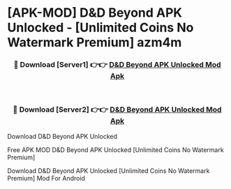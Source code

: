 # [APK-MOD] D&D Beyond APK Unlocked - [Unlimited Coins No Watermark Premium] azm4m



<div align="center">
<h3>🔴 Download [Server1] 👉👉 <a href="https://momento.my/?title=D&D_Beyond_APK_Unlocked">D&D Beyond APK Unlocked Mod Apk</a></h3><br>

<h3>🔴 Download [Server2] 👉👉 <a href="https://momento.my/?title=D&D_Beyond_APK_Unlocked">D&D Beyond APK Unlocked Mod Apk</a></h3>
</div>



Download D&D Beyond APK Unlocked 

Free APK MOD D&D Beyond APK Unlocked [Unlimited Coins No Watermark Premium]

Download D&D Beyond APK Unlocked [Unlimited Coins No Watermark Premium] Mod For Android
